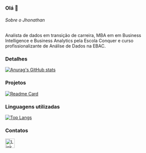 ### Olá 👋

###### Sobre o Jhonathan
Analista de dados em transição de carreira, MBA em em Business Intelligence e Business Analytics pela Escola Conquer e curso profissionalizante de Análise de Dados na EBAC. 


### Detalhes

[![Anurag's GitHub stats](https://github-readme-stats.vercel.app/api?username=jhonathan2704&show_icons=true&theme=dark)](https://github.com/anuraghazra/github-readme-stats)

### Projetos

[![Readme Card](https://github-readme-stats.vercel.app/api/pin/?username=jhonathan2704&repo=EBAC&theme=dark)](https://github.com/anuraghazra/github-readme-stats)


### Linguagens utilizadas

[![Top Langs](https://github-readme-stats.vercel.app/api/top-langs/?username=jhonathan2704&layout=compact)](https://github.com/anuraghazra/github-readme-stats)

### Contatos

[<img src='https://img.shields.io/badge/LinkedIn-0077B5?style=for-the-badge&logo=linkedin&logoColor=white' alt='Linkedin' height='30'>](https://www.linkedin.com/in/jhonathan-silva-dados/)
